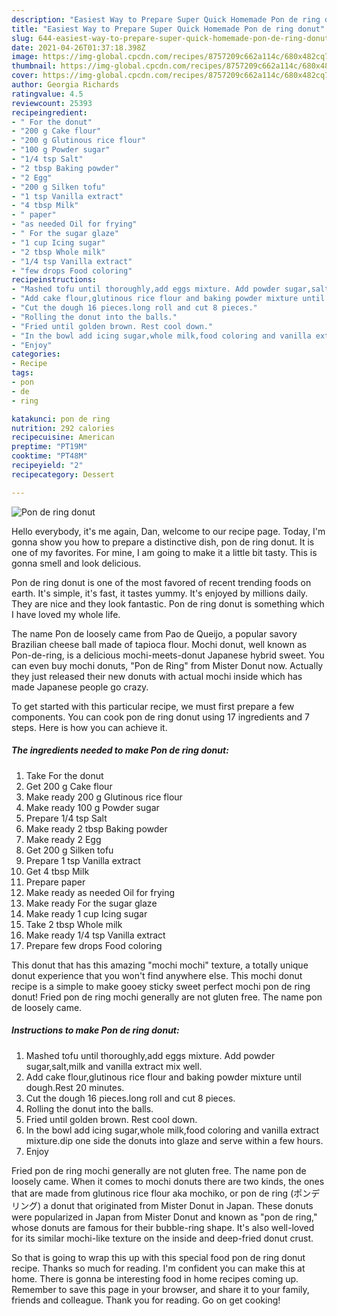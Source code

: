 ```yaml
---
description: "Easiest Way to Prepare Super Quick Homemade Pon de ring donut"
title: "Easiest Way to Prepare Super Quick Homemade Pon de ring donut"
slug: 644-easiest-way-to-prepare-super-quick-homemade-pon-de-ring-donut
date: 2021-04-26T01:37:18.398Z
image: https://img-global.cpcdn.com/recipes/8757209c662a114c/680x482cq70/pon-de-ring-donut-recipe-main-photo.jpg
thumbnail: https://img-global.cpcdn.com/recipes/8757209c662a114c/680x482cq70/pon-de-ring-donut-recipe-main-photo.jpg
cover: https://img-global.cpcdn.com/recipes/8757209c662a114c/680x482cq70/pon-de-ring-donut-recipe-main-photo.jpg
author: Georgia Richards
ratingvalue: 4.5
reviewcount: 25393
recipeingredient:
- " For the donut"
- "200 g Cake flour"
- "200 g Glutinous rice flour"
- "100 g Powder sugar"
- "1/4 tsp Salt"
- "2 tbsp Baking powder"
- "2 Egg"
- "200 g Silken tofu"
- "1 tsp Vanilla extract"
- "4 tbsp Milk"
- " paper"
- "as needed Oil for frying"
- " For the sugar glaze"
- "1 cup Icing sugar"
- "2 tbsp Whole milk"
- "1/4 tsp Vanilla extract"
- "few drops Food coloring"
recipeinstructions:
- "Mashed tofu until thoroughly,add eggs mixture. Add powder sugar,salt,milk and vanilla extract mix well."
- "Add cake flour,glutinous rice flour and baking powder mixture until dough.Rest 20 minutes."
- "Cut the dough 16 pieces.long roll and cut 8 pieces."
- "Rolling the donut into the balls."
- "Fried until golden brown. Rest cool down."
- "In the bowl add icing sugar,whole milk,food coloring and vanilla extract mixture.dip one side the donuts into glaze and serve within a few hours."
- "Enjoy"
categories:
- Recipe
tags:
- pon
- de
- ring

katakunci: pon de ring 
nutrition: 292 calories
recipecuisine: American
preptime: "PT19M"
cooktime: "PT48M"
recipeyield: "2"
recipecategory: Dessert

---
```



![Pon de ring donut](https://img-global.cpcdn.com/recipes/8757209c662a114c/680x482cq70/pon-de-ring-donut-recipe-main-photo.jpg)

Hello everybody, it's me again, Dan, welcome to our recipe page. Today, I'm gonna show you how to prepare a distinctive dish, pon de ring donut. It is one of my favorites. For mine, I am going to make it a little bit tasty. This is gonna smell and look delicious.

Pon de ring donut is one of the most favored of recent trending foods on earth. It's simple, it's fast, it tastes yummy. It's enjoyed by millions daily. They are nice and they look fantastic. Pon de ring donut is something which I have loved my whole life.

The name Pon de loosely came from Pao de Queijo, a popular savory Brazilian cheese ball made of tapioca flour. Mochi donut, well known as Pon-de-ring, is a delicious mochi-meets-donut Japanese hybrid sweet. You can even buy mochi donuts, &#34;Pon de Ring&#34; from Mister Donut now. Actually they just released their new donuts with actual mochi inside which has made Japanese people go crazy.


To get started with this particular recipe, we must first prepare a few components. You can cook pon de ring donut using 17 ingredients and 7 steps. Here is how you can achieve it.

<!--inarticleads1-->

##### The ingredients needed to make Pon de ring donut:

1. Take  For the donut
1. Get 200 g Cake flour
1. Make ready 200 g Glutinous rice flour
1. Make ready 100 g Powder sugar
1. Prepare 1/4 tsp Salt
1. Make ready 2 tbsp Baking powder
1. Make ready 2 Egg
1. Get 200 g Silken tofu
1. Prepare 1 tsp Vanilla extract
1. Get 4 tbsp Milk
1. Prepare  paper
1. Make ready as needed Oil for frying
1. Make ready  For the sugar glaze
1. Make ready 1 cup Icing sugar
1. Take 2 tbsp Whole milk
1. Make ready 1/4 tsp Vanilla extract
1. Prepare few drops Food coloring


This donut that has this amazing &#34;mochi mochi&#34; texture, a totally unique donut experience that you won&#39;t find anywhere else. This mochi donut recipe is a simple to make gooey sticky sweet perfect mochi pon de ring donut! Fried pon de ring mochi generally are not gluten free. The name pon de loosely came. 

<!--inarticleads2-->

##### Instructions to make Pon de ring donut:

1. Mashed tofu until thoroughly,add eggs mixture. Add powder sugar,salt,milk and vanilla extract mix well.
1. Add cake flour,glutinous rice flour and baking powder mixture until dough.Rest 20 minutes.
1. Cut the dough 16 pieces.long roll and cut 8 pieces.
1. Rolling the donut into the balls.
1. Fried until golden brown. Rest cool down.
1. In the bowl add icing sugar,whole milk,food coloring and vanilla extract mixture.dip one side the donuts into glaze and serve within a few hours.
1. Enjoy


Fried pon de ring mochi generally are not gluten free. The name pon de loosely came. When it comes to mochi donuts there are two kinds, the ones that are made from glutinous rice flour aka mochiko, or pon de ring (ポンデリング) a donut that originated from Mister Donut in Japan. These donuts were popularized in Japan from Mister Donut and known as &#34;pon de ring,&#34; whose donuts are famous for their bubble-ring shape. It&#39;s also well-loved for its similar mochi-like texture on the inside and deep-fried donut crust. 

So that is going to wrap this up with this special food pon de ring donut recipe. Thanks so much for reading. I'm confident you can make this at home. There is gonna be interesting food in home recipes coming up. Remember to save this page in your browser, and share it to your family, friends and colleague. Thank you for reading. Go on get cooking!
